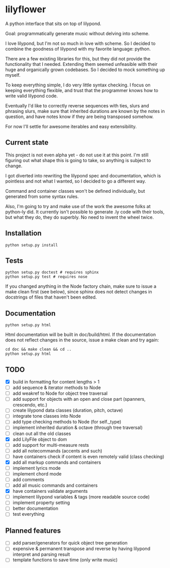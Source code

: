 # lilyflower
A python interface that sits on top of lilypond.

Goal: programmatically generate music without delving into scheme.

I love lilypond, but I'm not so much in love with scheme. So I decided to
combine the goodness of lilypond with my favorite language: python.

There are a few existing libraries for this, but they did not provide
the functionality that I needed. Extending them seemed unfeasible with
their huge and organically grown codebases. So I decided to mock something
up myself.

To keep everything simple, I do very little syntax checking. I focus
on keeping everything flexible, and trust that the programmer knows
how to write valid lilypond code.

Eventually I'd like to correctly reverse sequences with ties, slurs and
phrasing slurs, make sure that inherited durations are known by the notes
in question, and have notes know if they are being transposed somehow.

For now I'll settle for awesome iterables and easy extensibility.

## Current state
This project is not even alpha yet - do not use it at this point. I'm still
figuring out what shape this is going to take, so anything is subject to change.

I got diverted into rewriting the lilypond spec and documentation, which is pointless and not what I wanted, so I decided to go a different way.

Command and container classes won't be defined individually, but generated from some syntax rules.

Also, I'm going to try and make use of the work the awesome folks at python-ly did. It currently isn't possible to generate .ly code with their tools, but what they do, they do superbly. No need to invent the wheel twice.

## Installation
```
python setup.py install
```

## Tests
```
python setup.py doctest # requires sphinx
python setup.py test # requires nose
```

If you changed anything in the Node factory chain, make sure to issue
a make clean first (see below), since sphinx does not detect changes in
docstrings of files that haven't been edited.

## Documentation
```
python setup.py html
```
Html documentation will be built in doc/build/html. If the documentation
does not reflect changes in the source, issue a make clean and try again:

```
cd doc && make clean && cd ..
python setup.py html
```

## TODO
- [x] build in formatting for content lengths > 1
- [ ] add sequence & iterator methods to Node
- [ ] add weakref to Node for object tree traversal
- [ ] add support for objects with an open and close part (spanners, crescendo, etc.)
- [ ] create lilypond data classes (duration, pitch, octave)
- [ ] integrate tone classes into Node
- [ ] add type checking methods to Node (for self.\_type)
- [ ] implement inherited duration & octave (through tree traversal)
- [ ] clean out all the old classes
- [x] add LilyFile object to dom
- [ ] add support for multi-measure rests
- [ ] add all notecommands (accents and such)
- [ ] have containers check if content is even remotely valid (class checking)
- [x] add all markup commands and containers
- [ ] implement lyrics mode
- [ ] implement chord mode
- [ ] add comments
- [ ] add all music commands and containers
- [x] have containers validate arguments
- [ ] implement lilypond variables & tags (more readable source code)
- [ ] implement property setting
- [ ] better documentation
- [ ] test everything

## Planned features
- [ ] add parser/generators for quick object tree generation
- [ ] expensive & permanent transpose and reverse by having lilypond interpret and parsing result
- [ ] template functions to save time (only write music)
